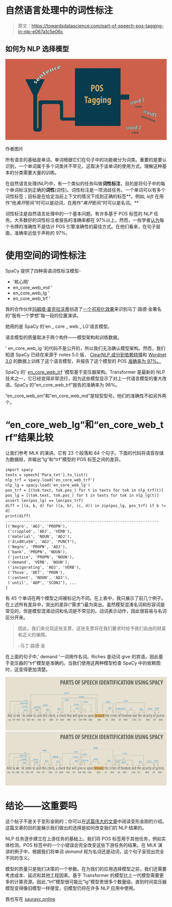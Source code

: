 # 自然语言处理中的词性标注

> 原文：<https://towardsdatascience.com/part-of-speech-pos-tagging-in-nlp-e067a1c5e06c>

## 如何为 NLP 选择模型

![](img/e58717a83cf3e3af28bef1bf5e2cdb0d.png)

作者图片

所有语言的基础是单词。单词根据它们在句子中的功能被分为词类。重要的是要认识到，一个单词属于多个词类并不罕见，这取决于该单词的使用方式。理解这种基本的分类需要大量的训练。

在自然语言处理(NLP)中，有一个类似的任务叫做**词性标注**，目的是将句子中的每个单词标注到正确的**词性**(词性)。词性标注是一项消歧任务。一个单词可以有多个词性标签；目标是在给定当前上下文的情况下找到正确的标签**。例如, *left* 在用作“他*离开*房间”时可以是动词，在用作“*离开*房间”时可以是名词。**

词性标注是自然语言处理中的一个基本问题。有许多基于 POS 标签的 NLP 任务。大多数好的词性标注者报告的准确率都在 97%以上。然而，一些学者[认为](https://nlp.stanford.edu/pubs/CICLing2011-manning-tagging.pdf)每个令牌的准确性不是估计 POS 引擎准确性的最佳方式。在他们看来，在句子层面，准确率远低于声称的 97%。

# 使用空间的词性标注

SpaCy 提供了四种英语词性标注模型-

*   '核心网'
*   en_core_web_md '
*   en_core_web_lg '
*   en_core_web_trf '

我的合作伙伴[玛姆塔·查克拉沃蒂](https://www.behance.net/abridged_story)创造了[一个可视化效果](https://sauravc.online/?p=614)来识别马丁·路德·金著名的“我有一个梦想”每一段的位置演讲。

她用的是 SpaCy 的‘en _ core _ web _ LG’语言模型。

语言模型的质量取决于两个构件——模型架构和训练数据。

' en_core_web_lg '的代码不是公开的，所以我们无法确认模型架构。然而，我们知道 SpaCy 已经在来源于 notes 5.0 版、 [ClearNLP 成分到依赖转换](https://github.com/clir/clearnlp-guidelines/blob/master/md/components/dependency_conversion.md)和 [Wordnet 3.0](https://wordnet.princeton.edu/) 的数据上训练了这个语言模型，并报告了这个模型的 POS [准确率为 97%。](https://spacy.io/models/en#en_core_web_lg-accuracy)

SpaCy 的' [en_core_web_trf](https://spacy.io/models/en#en_core_web_trf) '模型基于变压器架构。Transformer 是最新的 NLP 技术之一，它已经变得非常流行，因为这些模型显示了对上一代语言模型的重大改进。SpaCy 的“en_core_web_trf”报告的准确率为 98%。

“en_core_web_sm”和“en_core_web_md”是轻型型号。他们的准确性不如另外两个。

# “en_core_web_lg”和“en_core_web_trf”结果比较

让我们参考 MLK 的演讲。它有 23 个段落和 84 个句子。下面的代码将语音存储为数据帧，并输出“lg”和“trf”模型的 POS 标签之间的差异。

```
import spacy
texts = speech['Para_txt'].to_list()
nlp_trf = spacy.load('en_core_web_trf')
nlp_lg = spacy.load('en_core_web_lg')
pos_trf = [(tok.text, tok.pos_) for t in texts for tok in nlp_trf(t)]
pos_lg = [(tok.text, tok.pos_) for t in texts for tok in nlp_lg(t)]
assert len(pos_lg) == len(pos_trf)
diff = [(a, b, d) for ((a, b), (c, d)) in zip(pos_lg, pos_trf) if b != d]
print(diff)
-------------------------------------------------------------------[('Negro', 'ADJ', 'PROPN'),
 ('crippled', 'ADJ', 'VERB'),
 ('material', 'NOUN', 'ADJ'),
 ('â\x80\x94', 'ADJ', 'PUNCT'),
 ('Negro', 'PROPN', 'ADJ'),
 ('bank', 'PROPN', 'NOUN'),
 ('justice', 'PROPN', 'NOUN'),
 ('demand', 'VERB', 'NOUN'),
 ('invigorating', 'ADJ', 'VERB'),
 ('Those', 'DET', 'PRON'),
 ('content', 'NOUN', 'ADJ'),
 ('until', 'ADP', 'SCONJ'), ...
]
```

有 45 个单词在两个模型之间被标记为不同。在上表中，我只展示了前几个例子。在上述所有差异中，突出的差异(“需求”)最为突出。虽然模型混淆名词和形容词是常见的，但是模型混淆动词和名词是不常见的。动词表示动作，因此很容易与名词区分开来。

> 因此，我们来兑现这张支票，这张支票将在我们要求时给予我们自由的财富和正义的保障。
> 
> -马丁·路德·金

在上面的句子中,' demand '一词用作名词。Riches 是动词 give 的宾语。因此基于变压器的“trf”模型是准确的。当我们使用这两种模型检查 SpaCy 中的依赖图时，这变得更加清楚。

![](img/f3bdfb54d8ca13f37368fa98a4ac18d3.png)![](img/08cdec8075d47b2066bb1fa99a100ffe.png)

# 结论——这重要吗

这个帖子不是关于变形金刚的；你可以在[这篇伟大的文章](https://jalammar.github.io/illustrated-transformer/)中阅读变形金刚的介绍。这篇文章的目的是展示我们做出的选择是如何改变我们的 NLP 结果的。

NLP 任务逐步建立在上游任务的基础上。我们将 POS 标签用于其他任务，例如实体检测。POS 标签中的一个小错误会完全改变这些下游任务的结果。在 MLK 演讲的例子中，根据我们将单词 *demand* 视为名词还是动词，这个句子呈现出完全不同的含义。

模型的质量只是我们决策的一个参数。在为我们的应用选择模型之前，我们还需要考虑成本、延迟和其他工程因素。基于 Transformer 的模型比上一代模型需要更多的计算资源。因此,“trf”模型很可能比“lg”模型贵很多个数量级。直到时间变压器模型变得像旧模型一样便宜，旧模型仍将在许多 NLP 应用中使用。

我也写在 [sauravc.online](https://sauravc.online/)